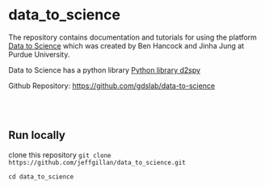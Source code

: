 # data_to_science

The repository contains documentation and tutorials for using the platform [Data to Science](https://ps2.d2s.org/) which was created by Ben Hancock and Jinha Jung at Purdue University. 

Data to Science has a python library [Python library d2spy](https://py.d2s.org/)

Github Repository: https://github.com/gdslab/data-to-science

<br>
<br>

## Run locally

clone this repository
`git clone https://github.com/jeffgillan/data_to_science.git`

`cd data_to_science`



